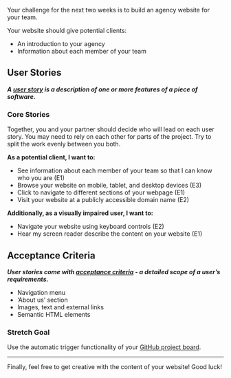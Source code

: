 Your challenge for the next two weeks is to build an agency website for your team.

Your website should give potential clients:

- An introduction to your agency
- Information about each member of your team

## User Stories

_**A [user story](https://www.visual-paradigm.com/guide/agile-software-development/what-is-user-story/) is a description of one or more features of a piece of software.**_

### Core Stories

Together, you and your partner should decide who will lead on each user story. You may need to rely on each other for parts of the project. Try to split the work evenly between you both.

**As a potential client, I want to:**

- See information about each member of your team so that I can know who you are (E1)
- Browse your website on mobile, tablet, and desktop devices (E3)
- Click to navigate to different sections of your webpage (E1)
- Visit your website at a publicly accessible domain name (E2)

**Additionally, as a visually impaired user, I want to:**

- Navigate your website using keyboard controls (E2)
- Hear my screen reader describe the content on your website (E1)

## Acceptance Criteria

_**User stories come with [acceptance criteria](https://blog.easyagile.com/how-to-write-good-user-stories-in-agile-software-development-d4b25356b604?gi=dc603f56ed77) - a detailed scope of a user’s requirements.**_

- Navigation menu
- ‘About us’ section
- Images, text and external links
- Semantic HTML elements

### Stretch Goal

Use the automatic trigger functionality of your [GitHub project board](https://help.github.com/en/github/managing-your-work-on-github/about-project-boards).

---

Finally, feel free to get creative with the content of your website! Good luck!
